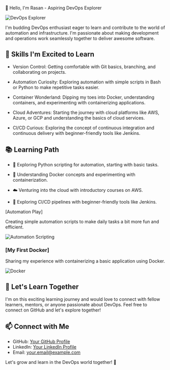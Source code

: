 👋 Hello, I'm Rasan - Aspiring DevOps Explorer

![DevOps Explorer](https://miro.medium.com/v2/resize:fit:4800/format:webp/1*xpBuOfOAQ4J8D1vAyncmbg.gif)

 I'm budding DevOps enthusiast eager to learn and contribute to the world of automation and infrastructure. I'm passionate about making development and operations work seamlessly together to deliver awesome software.

## 🚀 Skills I'm Excited to Learn

- Version Control: Getting comfortable with Git basics, branching, and collaborating on projects.

- Automation Curiosity: Exploring automation with simple scripts in Bash or Python to make repetitive tasks easier.

- Container Wonderland: Dipping my toes into Docker, understanding containers, and experimenting with containerizing applications.

- Cloud Adventures: Starting the journey with cloud platforms like AWS, Azure, or GCP and understanding the basics of cloud services.

- CI/CD Curious: Exploring the concept of continuous integration and continuous delivery with beginner-friendly tools like Jenkins.

## 📚 Learning Path
  
- 🐍 Exploring Python scripting for automation, starting with basic tasks.

- 🐳 Understanding Docker concepts and experimenting with containerization.

- ☁️ Venturing into the cloud with introductory courses on AWS.

- 🚀 Exploring CI/CD pipelines with beginner-friendly tools like Jenkins.

[Automation Play]

Creating simple automation scripts to make daily tasks a bit more fun and efficient.

![Automation Scripting](insert_automation_image_url_here)

### [My First Docker]

Sharing my experience with containerizing a basic application using Docker.

![Docker](insert_docker_image_url_here)

## 🤝 Let's Learn Together

I'm on this exciting learning journey and would love to connect with fellow learners, mentors, or anyone passionate about DevOps. Feel free to connect on GitHub and let's explore together!

## 📫 Connect with Me

- GitHub: [Your GitHub Profile](https://github.com/your-username)
- LinkedIn: [Your LinkedIn Profile](https://www.linkedin.com/in/your-linkedin-profile/)
- Email: your.email@example.com

Let's grow and learn in the DevOps world together! 🌟
